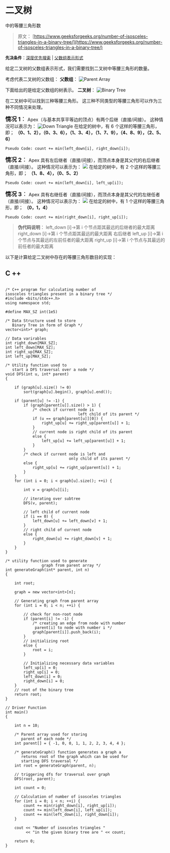 # 二叉树

中的等腰三角形数

> 原文： [https://www.geeksforgeeks.org/number-of-isosceles-triangles-in-a-binary-tree/](https://www.geeksforgeeks.org/number-of-isosceles-triangles-in-a-binary-tree/)

<font size="2">**先决条件**：[深度优先搜索](https://www.geeksforgeeks.org/depth-first-search-or-dfs-for-a-graph/) | [父数组表示形式](https://www.geeksforgeeks.org/construct-a-binary-tree-from-parent-array-representation/)</font>

给定二叉树的父数组表示形式，我们需要找到二叉树中等腰三角形的数量。

考虑代表二叉树的父数组：
**父数组**：
![Parent Array](img/963b321b936ef5d1f3342ede94744467.png)

下面给出的是给定父数组的树表示。
**二叉树**：
![Binary Tree](img/e7a5527e0835931600c29cf52ce2408b.png)

在二叉树中可以找到三种等腰三角形。 这三种不同类型的等腰三角形可以作为三种不同情况来处理。

<font size="4">**情况 1**：</font> Apex（与基本共享平等边的顶点）有两个后继（直接/间接）。
这种情况可以表示为：
![Down Triangle](img/98a0be758bd1cbe6d2e556bf9af601d7.png)
在给定的树中，有 6 个这样的等腰三角形，即； **（0、1、2），（0、3、6），（1、3、4），（1、7、9），（4、8、9），（2、5、6）**

```
Pseudo Code: count += min(left_down[i], right_down[i]);
```

<font size="4">**情况 2**：</font> Apex 具有左后继者（直接/间接），而顶点本身是其父代的右后继者（直接/间接）。
这种情况可以表示为：
![](img/f19f78fc03981eca332c853a3dddaf44.png)
在给定的树中，有 2 个这样的等腰三角形，即； **（1、8、4），（0、5、2）**

```
Pseudo Code: count += min(left_down[i], left_up[i]);
```

<font size="4">**情况 3**：</font> Apex 具有右继任者（直接/间接），而顶点本身是其父代的左继任者（直接/间接）。
这种情况可以表示为：
![](img/c7add24794c37fb8eeca89ae24b73861.png)
在给定的树中，有 1 个这样的等腰三角形，即； **（0，1，4）**

```
Pseudo Code: count += min(right_down[i], right_up[i]);
```

> **伪代码说明**：
> left_down [i]->第 i 个节点距其最远的后继者的最大距离
> right_down [i]->第 i 个节点距其最远的最大距离 右后继者
> left_up [i]->第 i 个节点与其最远的左前任者的最大距离
> right_up [i]->第 i 个节点与其最远的前任者的最大距离

以下是计算给定二叉树中存在的等腰三角形数目的实现：

## C ++

```

/* C++ program for calculating number of  
isosceles triangles present in a binary tree */
#include <bits/stdc++.h> 
using namespace std; 

#define MAX_SZ int(1e5) 

/* Data Structure used to store  
   Binary Tree in form of Graph */
vector<int>* graph; 

// Data varirables 
int right_down[MAX_SZ]; 
int left_down[MAX_SZ]; 
int right_up[MAX_SZ]; 
int left_up[MAX_SZ]; 

/* Utility function used to  
   start a DFS traversal over a node */
void DFS(int u, int* parent) 
{ 

    if (graph[u].size() != 0) 
        sort(graph[u].begin(), graph[u].end()); 

    if (parent[u] != -1) { 
        if (graph[parent[u]].size() > 1) { 
            /* check if current node is  
                                left child of its parent */
            if (u == graph[parent[u]][0]) { 
                right_up[u] += right_up[parent[u]] + 1; 
            } 
            // current node is right child of its parent 
            else { 
                left_up[u] += left_up[parent[u]] + 1; 
            } 
        } 
        /* check if current node is left and  
                            only child of its parent */
        else { 
            right_up[u] += right_up[parent[u]] + 1; 
        } 
    } 
    for (int i = 0; i < graph[u].size(); ++i) { 

        int v = graph[u][i]; 

        // iterating over subtree 
        DFS(v, parent); 

        // left child of current node 
        if (i == 0) { 
            left_down[u] += left_down[v] + 1; 
        } 
        // right child of current node 
        else { 
            right_down[u] += right_down[v] + 1; 
        } 
    } 
} 

/* utility function used to generate  
                graph from parent array */
int generateGraph(int* parent, int n) 
{ 

    int root; 

    graph = new vector<int>[n]; 

    // Generating graph from parent array 
    for (int i = 0; i < n; ++i) { 

        // check for non-root node 
        if (parent[i] != -1) { 
            /* creating an edge from node with number 
             parent[i] to node with number i */
            graph[parent[i]].push_back(i); 
        } 
        // initializing root 
        else { 
            root = i; 
        } 

        // Initializing necessary data variables 
        left_up[i] = 0; 
        right_up[i] = 0; 
        left_down[i] = 0; 
        right_down[i] = 0; 
    } 
    // root of the binary tree 
    return root; 
} 

// Driver Function 
int main() 
{ 

    int n = 10; 

    /* Parent array used for storing  
       parent of each node */
    int parent[] = { -1, 0, 0, 1, 1, 2, 2, 3, 4, 4 }; 

    /* generateGraph() function generates a graph a  
       returns root of the graph which can be used for 
       starting DFS traversal */
    int root = generateGraph(parent, n); 

    // triggering dfs for traversal over graph 
    DFS(root, parent); 

    int count = 0; 

    // Calculation of number of isosceles triangles 
    for (int i = 0; i < n; ++i) { 
        count += min(right_down[i], right_up[i]); 
        count += min(left_down[i], left_up[i]); 
        count += min(left_down[i], right_down[i]); 
    } 

    cout << "Number of isosceles triangles "
         << "in the given binary tree are " << count; 

    return 0; 
} 

```
